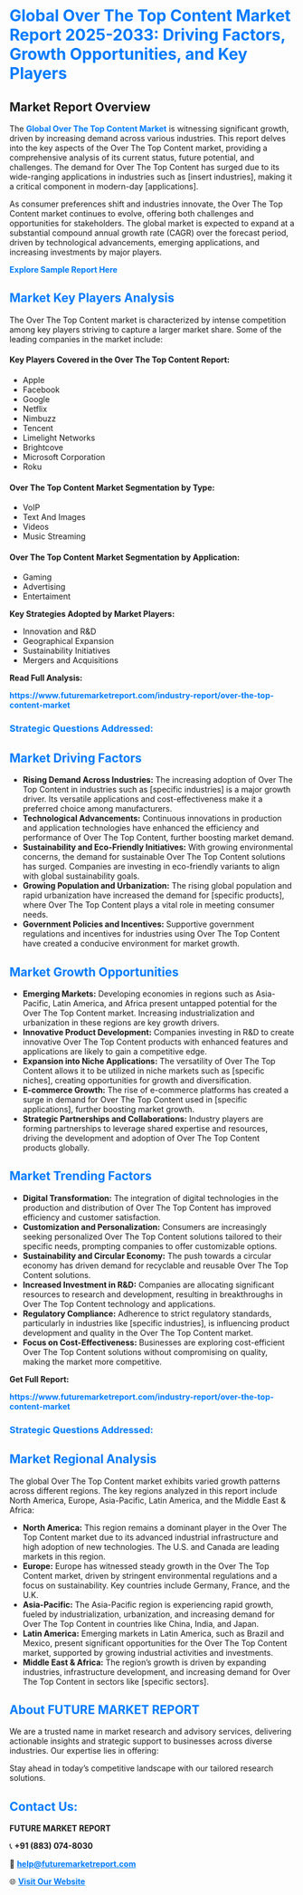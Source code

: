 <h1 style="color: #007BFF;">Global Over The Top Content Market Report 2025-2033: Driving Factors, Growth Opportunities, and Key Players</h1>

<section id="overview">
<h2>Market Report Overview</h2>
<p>The <a href="https://www.futuremarketreport.com/industry-report/over-the-top-content-market" style="color: #007BFF; text-decoration: none;"><strong>Global Over The Top Content Market</strong></a> is witnessing significant growth, driven by increasing demand across various industries. This report delves into the key aspects of the Over The Top Content market, providing a comprehensive analysis of its current status, future potential, and challenges. The demand for Over The Top Content has surged due to its wide-ranging applications in industries such as [insert industries], making it a critical component in modern-day [applications].</p>
<p>As consumer preferences shift and industries innovate, the Over The Top Content market continues to evolve, offering both challenges and opportunities for stakeholders. The global market is expected to expand at a substantial compound annual growth rate (CAGR) over the forecast period, driven by technological advancements, emerging applications, and increasing investments by major players.</p>
</section>

<section id="overview">
<p><a href="https://www.futuremarketreport.com/request-sample/reportId=63798" style="color: #007BFF; text-decoration: none;"><strong>Explore Sample Report Here</strong></a></p>
</section>

<section id="key-players">
<h2 style="color: #007BFF;">Market Key Players Analysis</h2>
<p>The Over The Top Content market is characterized by intense competition among key players striving to capture a larger market share. Some of the leading companies in the market include:</p>
<h4>Key Players Covered in the Over The Top Content Report:</h4>
<ul><li>Apple</li><li>Facebook</li><li>Google</li><li>Netflix</li><li>Nimbuzz</li><li>Tencent</li><li>Limelight Networks</li><li>Brightcove</li><li>Microsoft Corporation</li><li>Roku</li></ul>
<h4>Over The Top Content Market Segmentation by Type:</h4>
<ul><li>VoIP</li><li>Text And Images</li><li>Videos</li><li>Music Streaming</li></ul>

<h4>Over The Top Content Market Segmentation by Application:</h4>
<ul><li>Gaming</li><li>Advertising</li><li>Entertaiment</li></ul>
<p><strong>Key Strategies Adopted by Market Players:</strong></p>
<ul>
<li>Innovation and R&D</li>
<li>Geographical Expansion</li>
<li>Sustainability Initiatives</li>
<li>Mergers and Acquisitions</li>
</ul>
</section>

<section>
<p><strong>Read Full Analysis: </strong></p><a href="https://www.futuremarketreport.com/industry-report/over-the-top-content-market" style="color: #007BFF; text-decoration: none;"><strong>https://www.futuremarketreport.com/industry-report/over-the-top-content-market</strong></a>
<h3 style="color: #007BFF;">Strategic Questions Addressed:</h3>
</section>

<section id="driving-factors">
<h2 style="color: #007BFF;">Market Driving Factors</h2>
<ul>
<li><strong>Rising Demand Across Industries:</strong> The increasing adoption of Over The Top Content in industries such as [specific industries] is a major growth driver. Its versatile applications and cost-effectiveness make it a preferred choice among manufacturers.</li>
<li><strong>Technological Advancements:</strong> Continuous innovations in production and application technologies have enhanced the efficiency and performance of Over The Top Content, further boosting market demand.</li>
<li><strong>Sustainability and Eco-Friendly Initiatives:</strong> With growing environmental concerns, the demand for sustainable Over The Top Content solutions has surged. Companies are investing in eco-friendly variants to align with global sustainability goals.</li>
<li><strong>Growing Population and Urbanization:</strong> The rising global population and rapid urbanization have increased the demand for [specific products], where Over The Top Content plays a vital role in meeting consumer needs.</li>
<li><strong>Government Policies and Incentives:</strong> Supportive government regulations and incentives for industries using Over The Top Content have created a conducive environment for market growth.</li>
</ul>
</section>

<section id="growth-opportunities">
<h2 style="color: #007BFF;">Market Growth Opportunities</h2>
<ul>
<li><strong>Emerging Markets:</strong> Developing economies in regions such as Asia-Pacific, Latin America, and Africa present untapped potential for the Over The Top Content market. Increasing industrialization and urbanization in these regions are key growth drivers.</li>
<li><strong>Innovative Product Development:</strong> Companies investing in R&D to create innovative Over The Top Content products with enhanced features and applications are likely to gain a competitive edge.</li>
<li><strong>Expansion into Niche Applications:</strong> The versatility of Over The Top Content allows it to be utilized in niche markets such as [specific niches], creating opportunities for growth and diversification.</li>
<li><strong>E-commerce Growth:</strong> The rise of e-commerce platforms has created a surge in demand for Over The Top Content used in [specific applications], further boosting market growth.</li>
<li><strong>Strategic Partnerships and Collaborations:</strong> Industry players are forming partnerships to leverage shared expertise and resources, driving the development and adoption of Over The Top Content products globally.</li>
</ul>
</section>

<section id="trending-factors">
<h2 style="color: #007BFF;">Market Trending Factors</h2>
<ul>
<li><strong>Digital Transformation:</strong> The integration of digital technologies in the production and distribution of Over The Top Content has improved efficiency and customer satisfaction.</li>
<li><strong>Customization and Personalization:</strong> Consumers are increasingly seeking personalized Over The Top Content solutions tailored to their specific needs, prompting companies to offer customizable options.</li>
<li><strong>Sustainability and Circular Economy:</strong> The push towards a circular economy has driven demand for recyclable and reusable Over The Top Content solutions.</li>
<li><strong>Increased Investment in R&D:</strong> Companies are allocating significant resources to research and development, resulting in breakthroughs in Over The Top Content technology and applications.</li>
<li><strong>Regulatory Compliance:</strong> Adherence to strict regulatory standards, particularly in industries like [specific industries], is influencing product development and quality in the Over The Top Content market.</li>
<li><strong>Focus on Cost-Effectiveness:</strong> Businesses are exploring cost-efficient Over The Top Content solutions without compromising on quality, making the market more competitive.</li>
</ul>
</section>

<section>
<p><strong>Get Full Report: </strong></p><a href="https://www.futuremarketreport.com/industry-report/over-the-top-content-market" style="color: #007BFF; text-decoration: none;"><strong>https://www.futuremarketreport.com/industry-report/over-the-top-content-market</strong></a>
<h3 style="color: #007BFF;">Strategic Questions Addressed:</h3>
</section>


<section id="regional-analysis">
<h2 style="color: #007BFF;">Market Regional Analysis</h2>
<p>The global Over The Top Content market exhibits varied growth patterns across different regions. The key regions analyzed in this report include North America, Europe, Asia-Pacific, Latin America, and the Middle East & Africa:</p>
<ul>
<li><strong>North America:</strong> This region remains a dominant player in the Over The Top Content market due to its advanced industrial infrastructure and high adoption of new technologies. The U.S. and Canada are leading markets in this region.</li>
<li><strong>Europe:</strong> Europe has witnessed steady growth in the Over The Top Content market, driven by stringent environmental regulations and a focus on sustainability. Key countries include Germany, France, and the U.K.</li>
<li><strong>Asia-Pacific:</strong> The Asia-Pacific region is experiencing rapid growth, fueled by industrialization, urbanization, and increasing demand for Over The Top Content in countries like China, India, and Japan.</li>
<li><strong>Latin America:</strong> Emerging markets in Latin America, such as Brazil and Mexico, present significant opportunities for the Over The Top Content market, supported by growing industrial activities and investments.</li>
<li><strong>Middle East & Africa:</strong> The region’s growth is driven by expanding industries, infrastructure development, and increasing demand for Over The Top Content in sectors like [specific sectors].</li>
</ul>
</section>

<footer>
<h2 style="color: #007BFF;">About FUTURE MARKET REPORT</h2>
<p>We are a trusted name in market research and advisory services, delivering actionable insights and strategic support to businesses across diverse industries. Our expertise lies in offering:</p>

<p>Stay ahead in today’s competitive landscape with our tailored research solutions.</p>

<h2 style="color: #007BFF;">Contact Us:</h2>
<p><strong>FUTURE MARKET REPORT</strong></p>
<p>📞 <strong>+91 (883) 074-8030</strong></p>
<p>📧 <strong><a href="mailto:help@futuremarketreport.com" style="color: #007BFF;">help@futuremarketreport.com</a></strong></p>
<p>🌐 <strong><a href="https://www.futuremarketreport.com/" style="color: #007BFF;">Visit Our Website</a></strong></p>
</footer>